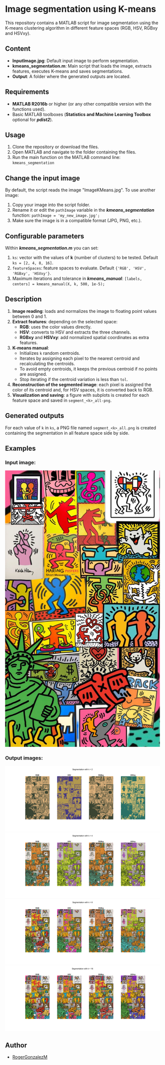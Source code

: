# Image segmentation using K-means

This repository contains a MATLAB script for image segmentation using the K-means clustering algorithm in different feature spaces (RGB, HSV, RGBxy and HSVxy).

## Content
- **InputImage.jpg**: Default input image to perform segmentation.
- **kmeans_segmentation.m**: Main script that loads the image, extracts features, executes K-means and saves segmentations.
- **Output**: A folder where the generated outputs are located.

## Requirements
- **MATLAB R2016b** or higher (or any other compatible version with the functions used).
- Basic MATLAB toolboxes (**Statistics and Machine Learning Toolbox** optional for ***pdist2***).

## Usage
1. Clone the repository or download the files.
2. Open MATLAB and navigate to the folder containing the files.
3. Run the main function on the MATLAB command line:
   `kmeans_segmentation`

## Change the input image
By default, the script reads the image "ImageKMeans.jpg". To use another image:
1. Copy your image into the script folder.
2. Rename it or edit the `pathImage` variable in the ***kmeans_segmentation*** function:
   `pathImage = 'my_new_image.jpg';`
3. Make sure the image is in a compatible format (JPG, PNG, etc.).

## Configurable parameters
Within ***kmeans_segmentation.m*** you can set:
1. `ks`: vector with the values of **k** (number of clusters) to be tested. Default `ks = [2, 4, 8, 16]`.
2. `featureSpaces`: feature spaces to evaluate. Default `{'RGB', 'HSV', 'RGBxy', 'HSVxy'}`.
3. Maximum iterations and tolerance in ***kmeans_manual***: `[labels, centers] = kmeans_manual(X, k, 500, 1e-5);`

## Description
1. **Image reading**: loads and normalizes the image to floating point values between 0 and 1.
2. **Extract features**: depending on the selected space:
   - **RGB**: uses the color values directly.
   - **HSV**: converts to HSV and extracts the three channels.
   - **RGBxy** and **HSVxy**: add normalized spatial coordinates as extra features.
3. **K-means manual**:
   - Initializes `k` random centroids.
   - Iterates by assigning each pixel to the nearest centroid and recalculating the centroids.
   - To avoid empty centroids, it keeps the previous centroid if no points are assigned.
   - Stop iterating if the centroid variation is less than `tol`.
4. **Reconstruction of the segmented image**: each pixel is assigned the color of its centroid and, for HSV spaces, it is converted back to RGB.
5. **Visualization and saving**: a figure with subplots is created for each feature space and saved in `segment_<k>_all-png`.

## Generated outputs
For each value of `k` in `ks`, a PNG file named `segment_<k>_all.png` is created containing the segmentation in all feature space side by side.

## Examples
### Input image:

![Input Image](./ImageKMeans.jpg)

### Output images:
![Segment2All](./Output/segment_2_all.png)
![Segment4All](./Output/segment_4_all.png)
![Segment8All](./Output/segment_8_all.png)
![Segment16All](./Output/segment_16_all.png)



## Author
- [RogerGonzalezM](https://github.com/RogerGonzalezM/)
